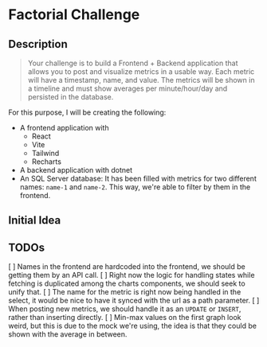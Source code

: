 # Factorial Challenge

## Description

> Your challenge is to build a Frontend + Backend application that allows you to post and visualize metrics in a usable way. Each metric will have a timestamp, name, and value. The metrics will be shown in a timeline and must show averages per minute/hour/day and persisted in the database.

For this purpose, I will be creating the following:

- A frontend application with
  - React
  - Vite
  - Tailwind
  - Recharts
- A backend application with dotnet
- An SQL Server database: It has been filled with metrics for two different names: `name-1` and `name-2`. This way, we're able to filter by them in the frontend.

## Initial Idea

## TODOs

[ ] Names in the frontend are hardcoded into the frontend, we should be getting them by an API call.
[ ] Right now the logic for handling states while fetching is duplicated among the charts components, we should seek to unify that.
[ ] The name for the metric is right now being handled in the select, it would be nice to have it synced with the url as a path parameter.
[ ] When posting new metrics, we should handle it as an `UPDATE` or `INSERT`, rather than inserting directly.
[ ] Min-max values on the first graph look weird, but this is due to the mock we're using, the idea is that they could be shown with the average in between.
